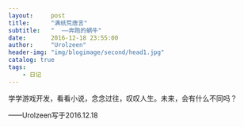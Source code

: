 ```yaml
---
layout:     post
title:      "满纸荒唐言"
subtitle:   "  ——奔跑的蜗牛"
date:       2016-12-18 23:55:00
author:     "Urolzeen"
header-img: "img/blogimage/second/head1.jpg"
catalog: true
tags:
    - 日记
---
```

学学游戏开发，看看小说，念念过往，叹叹人生。未来，会有什么不同吗？


——Urolzeen写于2016.12.18